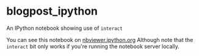 blogpost_ipython
================

An IPython notebook showing use of ```interact```

You can see this notebook on [nbviewer.ipython.org](http://nbviewer.ipython.org/github/franbull/blogpost_ipython/blob/master/Interactive%20Sine%20Plot.ipynb) Although note that the ```interact``` bit only works if you're running the notebook server locally.
